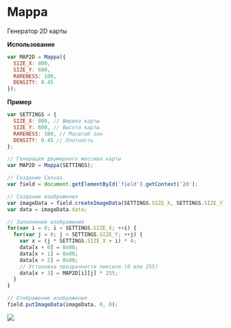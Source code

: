# Mappa
Генератор 2D карты

**Использование**

```js
var MAP2D = Mappa({
  SIZE_X: 800,
  SIZE_Y: 600,
  RARENESS: 100,
  DENSITY: 0.45
});
```

**Пример**

```js
var SETTINGS = {
  SIZE_X: 800, // Ширина карты
  SIZE_Y: 600, // Высота карты
  RARENESS: 100, // Масштаб зон
  DENSITY: 0.45 // Плотность
};

// Генерация двумерного массива карты
var MAP2D = Mappa(SETTINGS); 

// Создание Canvas
var field = document.getElementById('field').getContext('2d');

// Создание изображения
var imageData = field.createImageData(SETTINGS.SIZE_X, SETTINGS.SIZE_Y);
var data = imageData.data;

// Заполнение изображения
for(var i = 0; i < SETTINGS.SIZE_X; ++i) {
  for(var j = 0; j < SETTINGS.SIZE_Y; ++j) {
    var x = (j * SETTINGS.SIZE_X + i) * 4;
    data[x + 0] = 0x00;
    data[x + 1] = 0x00;
    data[x + 2] = 0x00;
    // Установка прозрачности пикселя (0 или 255)
    data[x + 3] = MAP2D[i][j] * 255;
  }
}

// Отображение изображения
field.putImageData(imageData, 0, 0);
```

![](https://s8.hostingkartinok.com/uploads/images/2018/07/94bde7bec5aa70f13b22792bba915ffc.png)
